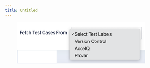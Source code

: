 ```yaml
---
title: Untitled
---
```


<div align="center" data-full-width="true"><figure><img src="../assets/image (3) (1) (1) (1) (1) (1).png" alt=""><figcaption></figcaption></figure></div>
